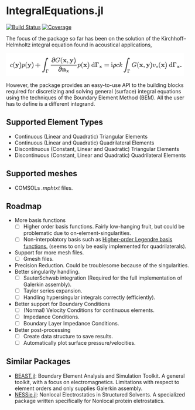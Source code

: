 # IntegralEquations.jl

[![Build Status](https://github.com/mipals/IntegralEquations.jl/actions/workflows/CI.yml/badge.svg?branch=main)](https://github.com/mipals/IntegralEquations.jl/actions/workflows/CI.yml?query=branch%3Amain)
[![Coverage](https://codecov.io/gh/mipals/IntegralEquations.jl/branch/main/graph/badge.svg)](https://codecov.io/gh/mipals/IntegralEquations.jl)

The focus of the package so far has been on the solution of the Kirchhoff–Helmholtz integral equation found in acoustical applications,

![](kirchoff_helmholtz.png)

However, the package provides an easy-to-use API to the building blocks required for discretizing and solving general (surface) integral equations using the techniques of the Boundary Element Method (BEM). All the user has to define is a different integrand. 

## Supported Element Types
* Continuous (Linear and Quadratic) Triangular Elements
* Continuous (Linear and Quadratic) Quadrilateral Elements
* Discontinuous (Constant, Linear and Quadratic) Triangular Elements
* Discontinuous (Constant, Linear and Quadratic) Quadrilateral Elements

## Supported meshes
* COMSOLs *.mphtxt* files. 

## Roadmap
* More basis functions
    - [ ] Higher order basis functions. Fairly low-hanging fruit, but could be problematic due to on-element-singularities.
    - [ ] Non-interpolatory basis such as [Higher-order Legendre basis functions.](https://ieeexplore.ieee.org/document/1353496) (seems to only be easily implemented for quadrilaterals).
* Support for more mesh files. 
    - [ ] Gmesh files.
* Precision Reduction. Could be troublesome because of the singularities.
* Better singularity handling.
    - [ ] SauterSchwab integration (Required for the full implementation of Galerkin assembly).
    - [ ] Taylor series expansion.
    - [ ] Handling hypersingular integrals correctly (efficiently).
* Better support for Boundary Conditions 
    - [ ] (Normal) Velocity Conditions for continuous elements.
    - [ ] Impedance Conditions.
    - [ ] Boundary Layer Impedance Conditions.
* Better post-processing 
    - [ ] Create data structure to save results.
    - [ ] Automatically plot surface pressure/velocities.

## Similar Packages
* [BEAST.jl](https://github.com/krcools/BEAST.jl): Boundary Element Analysis and Simulation Toolkit. A general toolkit, with a focus on electromagnetics. Limitations with respect to element orders and only supplies Galerkin assembly. 
* [NESSie.jl](https://github.com/tkemmer/NESSie.jl): Nonlocal Electrostatics in Structured Solvents. A specialized package written specifically for Nonlocal protein eletrostatics. 

